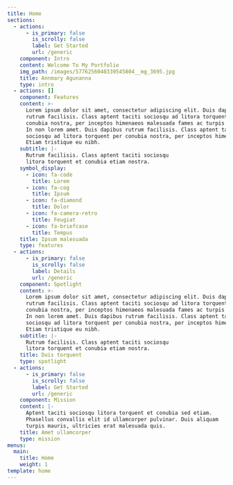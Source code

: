 ```yaml
---
title: Home
sections:
  - actions:
      - is_primary: false
        is_scrolly: false
        label: Get Started
        url: /generic
    component: Intro
    content: Welcome To My Portfolio
    img_path: /images/5776256040339545804__mg_3695.jpg
    title: Annmary Agunanna
    type: intro
  - actions: []
    component: Features
    content: >-
      Lorem ipsum dolor sit amet, consectetur adipiscing elit. Duis dapibus
      rutrum facilisis. Class aptent taciti sociosqu ad litora torquent per
      conubia nostra, per inceptos himenaeos malesuada fames ac turpis egestas.
      In non lorem amet. Duis dapibus rutrum facilisis. Class aptent taciti
      sociosqu ad litora torquent per conubia nostra, per inceptos himenaeos.
      Etiam tristique eu nibh.
    subtitle: |-
      Rutrum facilisis. Class aptent taciti sociosqu  
      litora torquent et conubia etiam nostra.
    symbol_display:
      - icon: fa-code
        title: Lorem
      - icon: fa-cog
        title: Ipsum
      - icon: fa-diamond
        title: Dolor
      - icon: fa-camera-retro
        title: Feugiat
      - icon: fa-briefcase
        title: Tempus
    title: Ipsum malesuada
    type: features
  - actions:
      - is_primary: false
        is_scrolly: false
        label: Details
        url: /generic
    component: Spotlight
    content: >-
      Lorem ipsum dolor sit amet, consectetur adipiscing elit. Duis dapibus
      rutrum facilisis. Class aptent taciti sociosqu ad litora torquent per
      conubia nostra, per inceptos himenaeos malesuada fames ac turpis egestas.
      In non lorem amet. Duis dapibus rutrum facilisis. Class aptent taciti
      sociosqu ad litora torquent per conubia nostra, per inceptos himenaeos.
      Etiam tristique eu nibh.
    subtitle: |-
      Rutrum facilisis. Class aptent taciti sociosqu  
      litora torquent et conubia etiam nostra.
    title: Duis torquent
    type: spotlight
  - actions:
      - is_primary: false
        is_scrolly: false
        label: Get Started
        url: /generic
    component: Mission
    content: |-
      Aptent taciti sociosqu litora torquent et conubia sed etiam.  
      Phasellus convallis elit id ullamcorper pulvinar. Duis aliquam  
      turpis mauris, ultricies erat malesuada quis.
    title: Amet ullamcorper
    type: mission
menus:
  main:
    title: Home
    weight: 1
template: home
---
```


